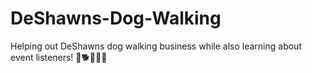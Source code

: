 # DeShawns-Dog-Walking
Helping out DeShawns dog walking business while also learning about event listeners! 🦮🐕🐩🐕‍🦺
